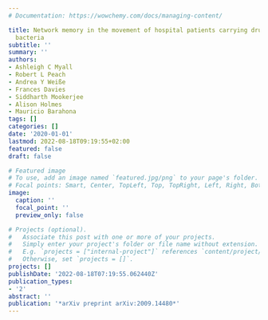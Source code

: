 ```yaml
---
# Documentation: https://wowchemy.com/docs/managing-content/

title: Network memory in the movement of hospital patients carrying drug-resistant
  bacteria
subtitle: ''
summary: ''
authors:
- Ashleigh C Myall
- Robert L Peach
- Andrea Y Weiße
- Frances Davies
- Siddharth Mookerjee
- Alison Holmes
- Mauricio Barahona
tags: []
categories: []
date: '2020-01-01'
lastmod: 2022-08-18T09:19:55+02:00
featured: false
draft: false

# Featured image
# To use, add an image named `featured.jpg/png` to your page's folder.
# Focal points: Smart, Center, TopLeft, Top, TopRight, Left, Right, BottomLeft, Bottom, BottomRight.
image:
  caption: ''
  focal_point: ''
  preview_only: false

# Projects (optional).
#   Associate this post with one or more of your projects.
#   Simply enter your project's folder or file name without extension.
#   E.g. `projects = ["internal-project"]` references `content/project/deep-learning/index.md`.
#   Otherwise, set `projects = []`.
projects: []
publishDate: '2022-08-18T07:19:55.062440Z'
publication_types:
- '2'
abstract: ''
publication: '*arXiv preprint arXiv:2009.14480*'
---
```

